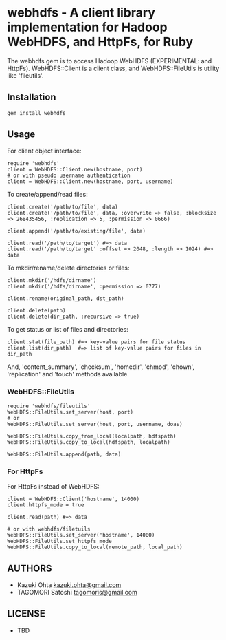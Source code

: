 # webhdfs - A client library implementation for Hadoop WebHDFS, and HttpFs, for Ruby

The webhdfs gem is to access Hadoop WebHDFS (EXPERIMENTAL: and HttpFs). WebHDFS::Client is a client class, and WebHDFS::FileUtils is utility like 'fileutils'.

## Installation

    gem install webhdfs

## Usage

For client object interface:

    require 'webhdfs'
    client = WebHDFS::Client.new(hostname, port)
    # or with pseudo username authentication
    client = WebHDFS::Client.new(hostname, port, username)

To create/append/read files:

    client.create('/path/to/file', data)
    client.create('/path/to/file', data, :overwrite => false, :blocksize => 268435456, :replication => 5, :permission => 0666)
    
    client.append('/path/to/existing/file', data)
    
    client.read('/path/to/target') #=> data
    client.read('/path/to/target' :offset => 2048, :length => 1024) #=> data

To mkdir/rename/delete directories or files:

    client.mkdir('/hdfs/dirname')
    client.mkdir('/hdfs/dirname', :permission => 0777)
    
    client.rename(original_path, dst_path)
    
    client.delete(path)
    client.delete(dir_path, :recursive => true)

To get status or list of files and directories:

    client.stat(file_path) #=> key-value pairs for file status
    client.list(dir_path)  #=> list of key-value pairs for files in dir_path

And, 'content_summary', 'checksum', 'homedir', 'chmod', 'chown', 'replication' and 'touch' methods available.

### WebHDFS::FileUtils

    require 'webhdfs/fileutils'
    WebHDFS::FileUtils.set_server(host, port)
    # or
    WebHDFS::FileUtils.set_server(host, port, username, doas)
    
    WebHDFS::FileUtils.copy_from_local(localpath, hdfspath)
    WebHDFS::FileUtils.copy_to_local(hdfspath, localpath)
    
    WebHDFS::FileUtils.append(path, data)

### For HttpFs

For HttpFs instead of WebHDFS:

    client = WebHDFS::Client('hostname', 14000)
    client.httpfs_mode = true
    
    client.read(path) #=> data
    
    # or with webhdfs/filetuils
    WebHDFS::FileUtils.set_server('hostname', 14000)
    WebHDFS::FileUtils.set_httpfs_mode
    WebHDFS::FileUtils.copy_to_local(remote_path, local_path)

## AUTHORS

* Kazuki Ohta <kazuki.ohta@gmail.com>
* TAGOMORI Satoshi <tagomoris@gmail.com>

## LICENSE

* TBD
